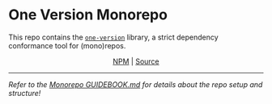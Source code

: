 # One Version Monorepo

This repo contains the [`one-version`](./packages/one-version/README.md) library, a strict dependency conformance tool for (mono)repos.

<!--
<a href="https://hohoro.vercel.app/">Docs</a> |
-->

<p align="center">
  <a href="https://npm.im/one-version">NPM</a> | <a href="./packages/one-version/README.md">Source</a>
</p>

---

_Refer to the [Monorepo GUIDEBOOK.md](./GUIDEBOOK.md) for details about the repo setup and structure!_
